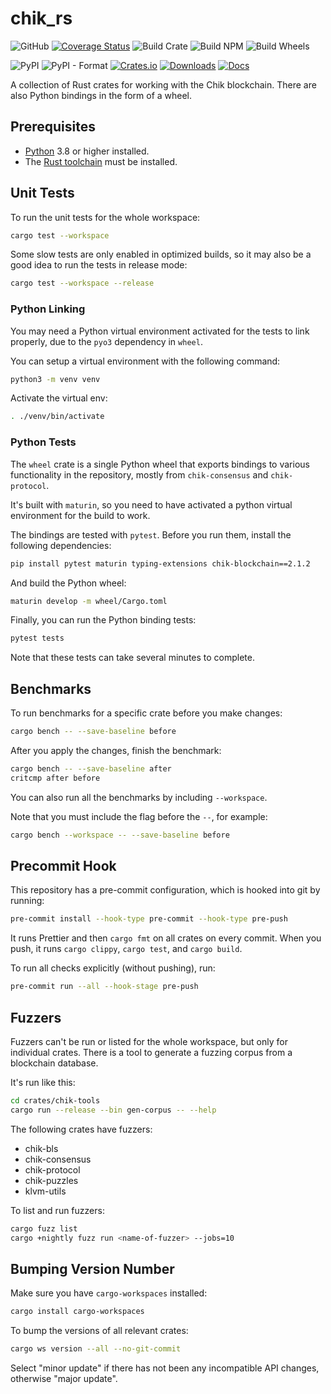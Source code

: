 # chik_rs

![GitHub](https://img.shields.io/github/license/Chik-Network/chik_rs?logo=Github)
[![Coverage Status](https://coveralls.io/repos/github/Chik-Network/chik_rs/badge.svg?branch=main)](https://coveralls.io/github/Chik-Network/chik_rs?branch=main)
![Build Crate](https://github.com/Chik-Network/chik_rs/actions/workflows/build-crate.yml/badge.svg)
![Build NPM](https://github.com/Chik-Network/chik_rs/actions/workflows/build-npm.yml/badge.svg)
![Build Wheels](https://github.com/Chik-Network/chik_rs/actions/workflows/build-wheels.yml/badge.svg)

![PyPI](https://img.shields.io/pypi/v/chik_rs?logo=pypi)
![PyPI - Format](https://img.shields.io/pypi/format/chik_rs?logo=pypi)
[![Crates.io](https://img.shields.io/crates/v/chik.svg)](https://crates.io/crates/chik)
[![Downloads](https://img.shields.io/crates/d/chik.svg)](https://crates.io/crates/chik)
[![Docs](https://docs.rs/chik/badge.svg)](https://docs.rs/chik/latest/chik/)

A collection of Rust crates for working with the Chik blockchain. There are also Python bindings in the form of a wheel.

## Prerequisites

- [Python](https://www.python.org/downloads/) 3.8 or higher installed.
- The [Rust toolchain](https://rustup.rs/) must be installed.

## Unit Tests

To run the unit tests for the whole workspace:

```bash
cargo test --workspace
```

Some slow tests are only enabled in optimized builds, so it may also be a good idea to run the tests in release mode:

```bash
cargo test --workspace --release
```

### Python Linking

You may need a Python virtual environment activated for the tests to link properly, due to the `pyo3` dependency in `wheel`.

You can setup a virtual environment with the following command:

```bash
python3 -m venv venv
```

Activate the virtual env:

```bash
. ./venv/bin/activate
```

### Python Tests

The `wheel` crate is a single Python wheel that exports bindings to various functionality in the repository, mostly from `chik-consensus` and `chik-protocol`.

It's built with `maturin`, so you need to have activated a python virtual environment for the build to work.

The bindings are tested with `pytest`. Before you run them, install the following dependencies:

```bash
pip install pytest maturin typing-extensions chik-blockchain==2.1.2
```

And build the Python wheel:

```bash
maturin develop -m wheel/Cargo.toml
```

Finally, you can run the Python binding tests:

```bash
pytest tests
```

Note that these tests can take several minutes to complete.

## Benchmarks

To run benchmarks for a specific crate before you make changes:

```bash
cargo bench -- --save-baseline before
```

After you apply the changes, finish the benchmark:

```bash
cargo bench -- --save-baseline after
critcmp after before
```

You can also run all the benchmarks by including `--workspace`.

Note that you must include the flag before the `--`, for example:

```bash
cargo bench --workspace -- --save-baseline before
```

## Precommit Hook

This repository has a pre-commit configuration, which is hooked into git by running:

```bash
pre-commit install --hook-type pre-commit --hook-type pre-push
```

It runs Prettier and then `cargo fmt` on all crates on every commit. When you push, it runs `cargo clippy`, `cargo test`, and `cargo build`.

To run all checks explicitly (without pushing), run:

```bash
pre-commit run --all --hook-stage pre-push
```

## Fuzzers

Fuzzers can't be run or listed for the whole workspace, but only for individual crates. There is a tool to generate a fuzzing corpus from a blockchain database.

It's run like this:

```bash
cd crates/chik-tools
cargo run --release --bin gen-corpus -- --help
```

The following crates have fuzzers:

- chik-bls
- chik-consensus
- chik-protocol
- chik-puzzles
- klvm-utils

To list and run fuzzers:

```bash
cargo fuzz list
cargo +nightly fuzz run <name-of-fuzzer> --jobs=10
```

## Bumping Version Number

Make sure you have `cargo-workspaces` installed:

```bash
cargo install cargo-workspaces
```

To bump the versions of all relevant crates:

```bash
cargo ws version --all --no-git-commit
```

Select "minor update" if there has not been any incompatible API changes, otherwise "major update".
